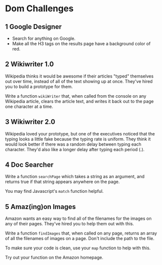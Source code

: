 # Dom Challenges


## 1 Google Designer

- Search for anything on Google.
- Make all the H3 tags on the results page have a background color of red.


## 2 Wikiwriter 1.0

Wikipedia thinks it would be awesome if their articles "typed" themselves out over time, instead of all of the text showing up at once. They've hired you to build a prototype for them.

Write a function `wikiWriter` that, when called from the console on any Wikipedia article, clears the article text, and writes it back out to the page one character at a time.


## 3 Wikiwriter 2.0

Wikipedia loved your prototype, but one of the executives noticed that the typing looks a little fake because the typing rate is uniform. They think it would look better if there was a random delay between typing each character. They'd also like a longer delay after typing each period (.).


## 4 Doc Searcher

Write a function `searchPage` which takes a string as an argument, and returns true if that string appears anywhere on the page.

You may find Javascript's `match` function helpful.



## 5 Amaz(ing)on Images

Amazon wants an easy way to find all of the filenames for the images on any of their pages. They've hired you to help them out with this.

Write a function `findImages` that, when called on any page, returns an array of all the filenames of images on a page. Don't include the path to the file.

To make sure your code is clean, use your `map` function to help with this.

Try out your function on the Amazon homepage.
